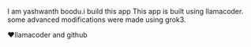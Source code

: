 I am yashwanth boodu.i build this app
This app is built using llamacoder.
some advanced modifications were made using grok3.



❤️llamacoder and github 

